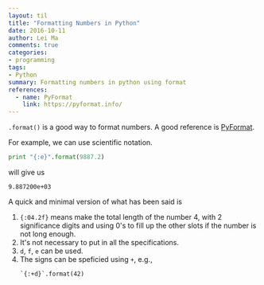 ```yaml
---
layout: til
title: "Formatting Numbers in Python"
date: 2016-10-11
author: Lei Ma
comments: true
categories:
- programming
tags:
- Python
summary: Formatting numbers in python using format
references:
  - name: PyFormat
    link: https://pyformat.info/
---
```



`.format()` is a good way to format numbers. A good reference is [PyFormat](https://pyformat.info/).

For example, we can use scientific notation.

```python
print "{:e}".format(9887.2)
```

will give us

```
9.887200e+03
```

A quick and minimal version of what has been said is

1. ``{:04.2f}`` means make the total length of the number 4, with 2 significance digits and using 0's to fill up the other slots if the number is not long enough.
2. It's not necessary to put in all the specifications.
3. `d`, `f`, `e` can be used.
4. The signs can be speficied using `+`, e.g.,
   ```
   `{:+d}`.format(42)
   ```
